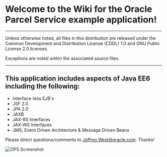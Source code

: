 # Welcome to the Wiki for the Oracle Parcel Service example application!
***
Unless otherwise noted, all files in this distribution are released
under the Common Development and Distribution License (CDDL) 1.0
and GNU Public License 2.0 licenses.

Exceptions are noted within the associated source files.
***
## This application includes aspects of Java EE6 including the following:
* Interface-less EJB's
* JSF 2.0
* JPA 2.0
* JAXB
* JAX-RS Interfaces
* JAX-WS Interfaces
* JMS, Event Driven Architecture & Message Driven Beans

Please direct questions/comments to Jeffrey.West@oracle.com.  Thanks!

![OPS Screenshot](https://raw.github.com/jeffreyawest/oracle-parcel-service/master/ScreenShot.png)

